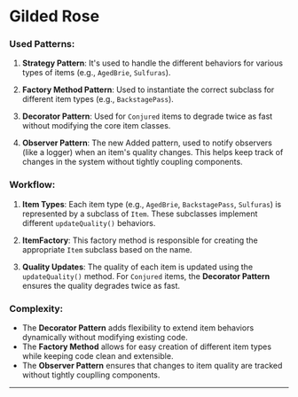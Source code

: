 
# Gilded Rose

### Used Patterns:

1. **Strategy Pattern**: It's used to handle the different behaviors for various types of items (e.g., `AgedBrie`, `Sulfuras`).

2. **Factory Method Pattern**: Used to instantiate the correct subclass for different item types (e.g., `BackstagePass`).

3. **Decorator Pattern**: Used for `Conjured` items to degrade twice as fast without modifying the core item classes.

4. **Observer Pattern**: The new Added pattern, used to notify observers (like a logger) when an item's quality changes. This helps keep track of changes in the system without tightly coupling components.

### Workflow:

1. **Item Types**: Each item type (e.g., `AgedBrie`, `BackstagePass`, `Sulfuras`) is represented by a subclass of `Item`. These subclasses implement different `updateQuality()` behaviors.

2. **ItemFactory**: This factory method is responsible for creating the appropriate `Item` subclass based on the name.

3. **Quality Updates**: The quality of each item is updated using the `updateQuality()` method. For `Conjured` items, the **Decorator Pattern** ensures the quality degrades twice as fast.


### Complexity:

- The **Decorator Pattern** adds flexibility to extend item behaviors dynamically without modifying existing code.
- The **Factory Method** allows for easy creation of different item types while keeping code clean and extensible.
- The **Observer Pattern** ensures that changes to item quality are tracked without tightly couplling components.

---


